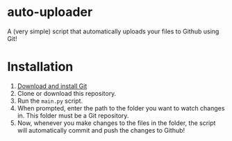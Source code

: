 # auto-uploader
A (very simple) script that automatically uploads your files to Github using Git!

# Installation
1. [Download and install Git](https://git-scm.com/downloads)
2. Clone or download this repository.
3. Run the `main.py` script.
4. When prompted, enter the path to the folder you want to watch changes in. This folder must be a Git repository.
5. Now, whenever you make changes to the files in the folder, the script will automatically commit and push the changes to Github!
